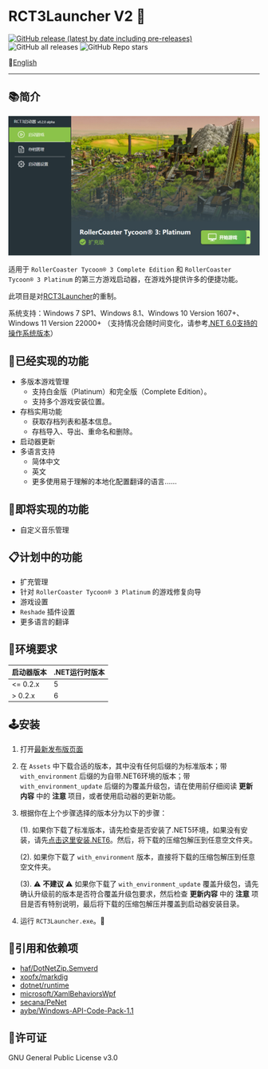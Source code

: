 # **RCT3Launcher V2** 🚀

[![GitHub release (latest by date including pre-releases)](https://img.shields.io/github/v/release/RF103T/RCT3LauncherV2?include_prereleases)](https://github.com/RF103T/RCT3LauncherV2/releases)
![GitHub all releases](https://img.shields.io/github/downloads/RF103T/RCT3LauncherV2/total)
![GitHub Repo stars](https://img.shields.io/github/stars/RF103T/RCT3LauncherV2?style=social)

📖[English](README.md)

---

## 📚简介

![](https://github.com/RF103T/Resources/blob/main/RCT3LauncherV2/Images/MainWindow_Chinese.png)

适用于 `RollerCoaster Tycoon® 3 Complete Edition` 和 `RollerCoaster Tycoon® 3 Platinum` 的第三方游戏启动器，在游戏外提供许多的便捷功能。

此项目是对[RCT3Launcher](https://github.com/RF103T/RCT3Launcher)的重制。

系统支持：Windows 7 SP1、Windows 8.1、Windows 10 Version 1607+、Windows 11 Version 22000+ （支持情况会随时间变化，请参考[.NET 6.0支持的操作系统版本](https://github.com/dotnet/core/blob/main/release-notes/6.0/supported-os.md)）

## 🎈已经实现的功能
+ 多版本游戏管理
    - 支持白金版（Platinum）和完全版（Complete Edition）。
    - 支持多个游戏安装位置。
+ 存档实用功能
    - 获取存档列表和基本信息。
    - 存档导入、导出、重命名和删除。
+ 启动器更新
+ 多语言支持
    - 简体中文
    - 英文
    - 更多使用易于理解的本地化配置翻译的语言......

## 🌈即将实现的功能
+ 自定义音乐管理

## 📋计划中的功能
+ 扩充管理
+ 针对 `RollerCoaster Tycoon® 3 Platinum` 的游戏修复向导
+ 游戏设置
+ `Reshade` 插件设置
+ 更多语言的翻译

## 🚧环境要求
| 启动器版本 | .NET运行时版本 |
| ---------- | ------------- |
| <= 0.2.x   | 5             |
| > 0.2.x    | 6             |

## 🕹️安装
1. 打开[最新发布版页面](https://github.com/RF103T/RCT3LauncherV2/releases/latest)
2. 在 `Assets` 中下载合适的版本，其中没有任何后缀的为标准版本；带 `with_environment` 后缀的为自带.NET6环境的版本；带 `with_environment_update` 后缀的为覆盖升级包，请在使用前仔细阅读 **更新内容** 中的 **注意** 项目，或者使用启动器的更新功能。
3. 根据你在上个步骤选择的版本分为以下的步骤：
   
   (1). 如果你下载了标准版本，请先检查是否安装了.NET5环境，如果没有安装，请先[点击这里安装.NET6](https://dotnet.microsoft.com/download/dotnet/6.0/runtime)。然后，将下载的压缩包解压到任意空文件夹。
   
   (2). 如果你下载了 `with_environment` 版本，直接将下载的压缩包解压到任意空文件夹。
   
   (3). ⚠️ **不建议** ⚠️ 如果你下载了 `with_environment_update` 覆盖升级包，请先确认升级前的版本是否符合覆盖升级包要求，然后检查 **更新内容** 中的 **注意** 项目是否有特别说明，最后将下载的压缩包解压并覆盖到启动器安装目录。
   
4. 运行 `RCT3Launcher.exe`。🌴

## 📎引用和依赖项
+ [haf/DotNetZip.Semverd](https://github.com/haf/DotNetZip.Semverd)
+ [xoofx/markdig](https://github.com/xoofx/markdig)
+ [dotnet/runtime](https://github.com/dotnet/runtime)
+ [microsoft/XamlBehaviorsWpf](https://github.com/Microsoft/XamlBehaviorsWpf)
+ [secana/PeNet](https://github.com/secana/PeNet)
+ [aybe/Windows-API-Code-Pack-1.1](https://github.com/aybe/Windows-API-Code-Pack-1.1)

## 📃许可证
GNU General Public License v3.0
